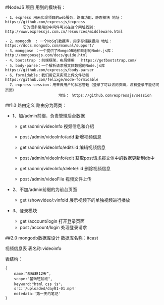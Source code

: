 #NodeJS 项目
用到的模块有：

    - 1、express 用来实现项目的web服务，路由功能，静态模块 地址： https://github.com/expressjs/express
            它的很多常用的中间件可以在这个网址找到：http://www.expressjs.com.cn/resources/middleware.html

    - 2、mongodb  : 一个NoSql数据库，用来存储数据用 地址：https://docs.mongodb.com/manual/support/
    - 3、monggose ：一个提供了MongoDB地相映射的Node.js库：http://mongoosejs.com/docs/guide.html
    - 4、bootstrap ：前端框架，布局使用   https://getbootstrap.com/
    - 5、body-parse：一个解析请求报文体数据的Node.js库  https://github.com/expressjs/body-parser
    - 6、formidable：我们用它来实现上传文件功能   https://github.com/felixge/node-formidable
    - 7、express-session：用来做用户的状态管理（登录了可以访问页面，没有登录不能访问页面）
                            地址： https://github.com/expressjs/session
                            

##1.0 路由定义
路由分为两类：

- 1、加/admin前缀，负责管理后台数据
    + get /admin/videoInfo          视频信息和介绍
    + post /admin/videoInfo/add      新增视频信息
    + get /admin/videoInfo/edit/:id  编辑视频信息
    + post /admin/videoInfo/edit       获取post请求报文体中的数据更新到db中
    + get /admin/videoInfo/delete/:id  删除视频信息

    + post  /admin/videoFile           视频文件上传
    
- 2、不加/admin前缀的为前台页面
    + get /showvideo/:vinfoid           展示视频下的单独视频进行播放
    
- 3、登录模块
    + get /account/login                打开登录页面
    + post /account/login               处理登录请求


##2.0  mongodb数据库设计
数据库名称：itcast


视频信息表
表名称:videoinfo

表结构：

    {
        name:"基础班12天",
        scope:"基础班阶段",
        keyword:"html css js"，
        src:'/uploaded/day01-01.mp4'
        notedata:'第一天的笔记'
    }
      
          